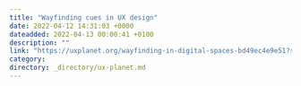 ```yaml
---
title: "Wayfinding cues in UX design"
date: 2022-04-12 14:31:03 +0000
dateadded: 2022-04-13 00:00:41 +0100
description: ""
link: "https://uxplanet.org/wayfinding-in-digital-spaces-bd49ec4e9e51?source=rss----819cc2aaeee0---4"
category:
directory: _directory/ux-planet.md
---
```

